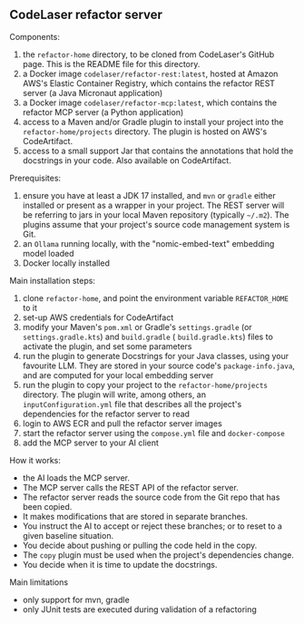 CodeLaser refactor server
-------------------------

Components:

1. the `refactor-home` directory, to be cloned from CodeLaser's GitHub page. This is the README file for this directory.
2. a Docker image `codelaser/refactor-rest:latest`, hosted at Amazon AWS's Elastic Container Registry, which contains
   the refactor REST server (a Java Micronaut application)
3. a Docker image `codelaser/refactor-mcp:latest`, which contains the refactor MCP server (a Python application)
4. access to a Maven and/or Gradle plugin to install your project into the `refactor-home/projects` directory. The
   plugin is hosted on AWS's CodeArtifact.
5. access to a small support Jar that contains the annotations that hold the docstrings in your code. Also available on
   CodeArtifact.

Prerequisites:

1. ensure you have at least a JDK 17 installed, and `mvn` or `gradle` either installed or present as a wrapper in your
   project. The REST server will be referring to jars in your local Maven repository (typically `~/.m2`). The
   plugins assume that your project's source code management system is Git.
2. an `Ollama` running locally, with the "nomic-embed-text" embedding model loaded
3. Docker locally installed

Main installation steps:

1. clone `refactor-home`, and point the environment variable `REFACTOR_HOME` to it
2. set-up AWS credentials for CodeArtifact
3. modify your Maven's `pom.xml` or Gradle's `settings.gradle` (or `settings.gradle.kts`) and `build.gradle` (
   `build.gradle.kts`) files to activate the plugin, and set some parameters
4. run the plugin to generate Docstrings for your Java classes, using your favourite LLM. They are stored in your source
   code's `package-info.java`, and are computed for your local embedding server
5. run the plugin to copy your project to the `refactor-home/projects` directory. The plugin will write, among others,
   an `inputConfiguration.yml` file that describes all the project's dependencies for the refactor server to read
6. login to AWS ECR and pull the refactor server images
7. start the refactor server using the `compose.yml` file and `docker-compose`
8. add the MCP server to your AI client

How it works:

* the AI loads the MCP server.
* The MCP server calls the REST API of the refactor server.
* The refactor server reads the source code from the Git repo that has been copied.
* It makes modifications that are stored in separate branches.
* You instruct the AI to accept or reject these branches; or to reset to a given baseline situation.
* You decide about pushing or pulling the code held in the copy.
* The `copy` plugin must be used when the project's dependencies change.
* You decide when it is time to update the docstrings.

Main limitations

* only support for mvn, gradle
* only JUnit tests are executed during validation of a refactoring